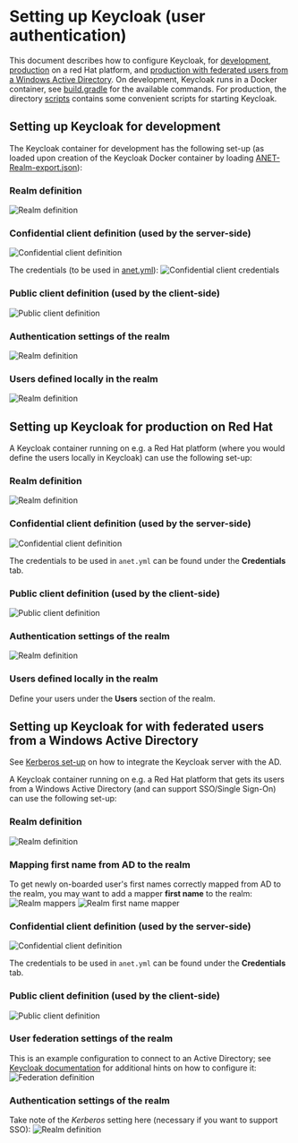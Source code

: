 # Setting up Keycloak (user authentication)
This document describes how to configure Keycloak, for [development](#dev), [production](#rh) on a red Hat platform, and [production with federated users from a Windows Active Directory](#ad).
On development, Keycloak runs in a Docker container, see [build.gradle](../build.gradle) for the available commands. For production, the directory [scripts](../scripts/) contains some convenient scripts for starting Keycloak.

## <a name="dev"></a>Setting up Keycloak for development
The Keycloak container for development has the following set-up (as loaded upon creation of the Keycloak Docker container by loading [ANET-Realm-export.json](../ANET-Realm-export.json)):

### Realm definition
![Realm definition](images/keycloak-dev-realm.png)

### Confidential client definition (used by the server-side)
![Confidential client definition](images/keycloak-dev-client.png)

The credentials (to be used in [anet.yml](../anet.yml)):
![Confidential client credentials](images/keycloak-dev-client-creds.png)

### Public client definition (used by the client-side)
![Public client definition](images/keycloak-dev-client-public.png)

### Authentication settings of the realm
![Realm definition](images/keycloak-dev-authentication.png)

### <a name="dev-users"></a>Users defined locally in the realm
![Realm definition](images/keycloak-dev-users.png)


## <a name="rh"></a>Setting up Keycloak for production on Red Hat
A Keycloak container running on e.g. a Red Hat platform (where you would define the users locally in Keycloak) can use the following set-up:

### Realm definition
![Realm definition](images/keycloak-rh-realm.png)

### Confidential client definition (used by the server-side)
![Confidential client definition](images/keycloak-rh-client.png)

The credentials to be used in `anet.yml` can be found under the **Credentials** tab.

### Public client definition (used by the client-side)
![Public client definition](images/keycloak-rh-client-public.png)

### Authentication settings of the realm
![Realm definition](images/keycloak-rh-authentication.png)

### Users defined locally in the realm
Define your users under the **Users** section of the realm.


## <a name="ad"></a>Setting up Keycloak for with federated users from a Windows Active Directory
See [Kerberos set-up](kerberos.md) on how to integrate the Keycloak server with the AD.

A Keycloak container running on e.g. a Red Hat platform that gets its users from a Windows Active Directory (and can support SSO/Single Sign-On) can use the following set-up:

### Realm definition
![Realm definition](images/keycloak-ad-realm.png)

### Mapping first name from AD to the realm
To get newly on-boarded user's first names correctly mapped from AD to the realm, you may want to add a mapper **first name** to the realm:
![Realm mappers](images/keycloak-ad-realm-mappers.png)
![Realm first name mapper](images/keycloak-ad-realm-first-name-mapper.png)

### Confidential client definition (used by the server-side)
![Confidential client definition](images/keycloak-ad-client.png)

The credentials to be used in `anet.yml` can be found under the **Credentials** tab.

### Public client definition (used by the client-side)
![Public client definition](images/keycloak-ad-client-public.png)

### User federation settings of the realm
This is an example configuration to connect to an Active Directory; see [Keycloak documentation](https://www.keycloak.org/docs/latest/server_admin/index.html#_ldap) for additional hints on how to configure it:
![Federation definition](images/keycloak-ad-federation.png)

### Authentication settings of the realm
Take note of the *Kerberos* setting here (necessary if you want to support SSO):
![Realm definition](images/keycloak-ad-authentication.png)
